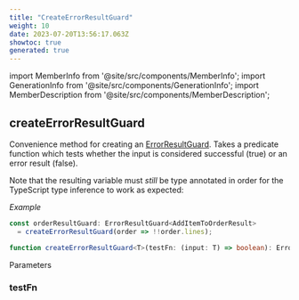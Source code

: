 ```yaml
---
title: "CreateErrorResultGuard"
weight: 10
date: 2023-07-20T13:56:17.063Z
showtoc: true
generated: true
---
```

<!-- This file was generated from the Vendure source. Do not modify. Instead, re-run the "docs:build" script -->
import MemberInfo from '@site/src/components/MemberInfo';
import GenerationInfo from '@site/src/components/GenerationInfo';
import MemberDescription from '@site/src/components/MemberDescription';


## createErrorResultGuard

<GenerationInfo sourceFile="packages/testing/src/error-result-guard.ts" sourceLine="18" packageName="@vendure/testing" />

Convenience method for creating an <a href='/typescript-api/testing/error-result-guard#errorresultguard'>ErrorResultGuard</a>. Takes a predicate function which
tests whether the input is considered successful (true) or an error result (false).

Note that the resulting variable must _still_ be type annotated in order for the TypeScript
type inference to work as expected:

*Example*

```TypeScript
const orderResultGuard: ErrorResultGuard<AddItemToOrderResult>
  = createErrorResultGuard(order => !!order.lines);
```

```ts title="Signature"
function createErrorResultGuard<T>(testFn: (input: T) => boolean): ErrorResultGuard<T>
```
Parameters

### testFn

<MemberInfo kind="parameter" type="(input: T) =&#62; boolean" />

